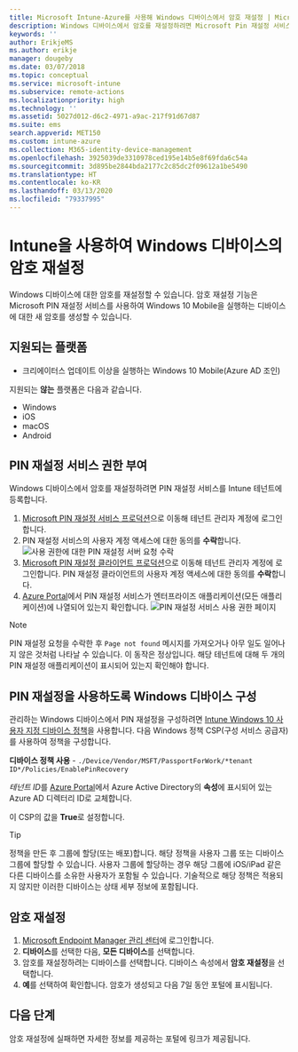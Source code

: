 ```yaml
---
title: Microsoft Intune-Azure를 사용해 Windows 디바이스에서 암호 재설정 | Microsoft Docs
description: Windows 디바이스에서 암호를 재설정하려면 Microsoft Pin 재설정 서비스 및 Microsoft Pin 재설정 클라이언트를 설치하고 Azure AD 디렉토리 ID를 사용하여 디바이스 정책을 만든 다음, Microsoft Intune을 사용하여 Azure Portal에서 암호를 재설정합니다.
keywords: ''
author: ErikjeMS
ms.author: erikje
manager: dougeby
ms.date: 03/07/2018
ms.topic: conceptual
ms.service: microsoft-intune
ms.subservice: remote-actions
ms.localizationpriority: high
ms.technology: ''
ms.assetid: 5027d012-d6c2-4971-a9ac-217f91d67d87
ms.suite: ems
search.appverid: MET150
ms.custom: intune-azure
ms.collection: M365-identity-device-management
ms.openlocfilehash: 3925039de3310978ced195e14b5e8f69fda6c54a
ms.sourcegitcommit: 3d895be2844bda2177c2c85dc2f09612a1be5490
ms.translationtype: HT
ms.contentlocale: ko-KR
ms.lasthandoff: 03/13/2020
ms.locfileid: "79337995"
---
```

# <a name="reset-the-passcode-on-windows-devices-using-intune"></a>Intune을 사용하여 Windows 디바이스의 암호 재설정

Windows 디바이스에 대한 암호를 재설정할 수 있습니다. 암호 재설정 기능은 Microsoft PIN 재설정 서비스를 사용하여 Windows 10 Mobile을 실행하는 디바이스에 대한 새 암호를 생성할 수 있습니다. 

## <a name="supported-platforms"></a>지원되는 플랫폼

- 크리에이터스 업데이트 이상을 실행하는 Windows 10 Mobile(Azure AD 조인)

지원되는 **않는** 플랫폼은 다음과 같습니다.
- Windows
- iOS
- macOS
- Android

## <a name="authorize-the-pin-reset-services"></a>PIN 재설정 서비스 권한 부여

Windows 디바이스에서 암호를 재설정하려면 PIN 재설정 서비스를 Intune 테넌트에 등록합니다.

1. [Microsoft PIN 재설정 서비스 프로덕션](https://login.windows.net/common/oauth2/authorize?response_type=code&client_id=b8456c59-1230-44c7-a4a2-99b085333e84&resource=https%3A%2F%2Fgraph.windows.net&redirect_uri=https%3A%2F%2Fcred.microsoft.com&state=e9191523-6c2f-4f1d-a4f9-c36f26f89df0&prompt=admin_consent)으로 이동해 테넌트 관리자 계정에 로그인합니다.
2. PIN 재설정 서비스의 사용자 계정 액세스에 대한 동의를 **수락**합니다. ![사용 권한에 대한 PIN 재설정 서버 요청 수락](./media/device-windows-pin-reset/pin-reset-service-home-screen.png)
3. [Microsoft PIN 재설정 클라이언트 프로덕션](https://login.windows.net/common/oauth2/authorize?response_type=code&client_id=9115dd05-fad5-4f9c-acc7-305d08b1b04e&resource=https%3A%2F%2Fcred.microsoft.com%2F&redirect_uri=ms-appx-web%3A%2F%2FMicrosoft.AAD.BrokerPlugin%2F9115dd05-fad5-4f9c-acc7-305d08b1b04e&state=6765f8c5-f4a7-4029-b667-46a6776ad611&prompt=admin_consent)으로 이동해 테넌트 관리자 계정에 로그인합니다. PIN 재설정 클라이언트의 사용자 계정 액세스에 대한 동의를 **수락**합니다.
4. [Azure Portal](https://portal.azure.com)에서 PIN 재설정 서비스가 엔터프라이즈 애플리케이션(모든 애플리케이션)에 나열되어 있는지 확인합니다. ![PIN 재설정 서비스 사용 권한 페이지](./media/device-windows-pin-reset/pin-reset-service-application.png)

> [!NOTE]
> PIN 재설정 요청을 수락한 후 `Page not found` 메시지를 가져오거나 아무 일도 일어나지 않은 것처럼 나타날 수 있습니다. 이 동작은 정상입니다. 해당 테넌트에 대해 두 개의 PIN 재설정 애플리케이션이 표시되어 있는지 확인해야 합니다.

## <a name="configure-windows-devices-to-use-pin-reset"></a>PIN 재설정을 사용하도록 Windows 디바이스 구성

관리하는 Windows 디바이스에서 PIN 재설정을 구성하려면 [Intune Windows 10 사용자 지정 디바이스 정책](../configuration/custom-settings-windows-10.md)을 사용합니다. 다음 Windows 정책 CSP(구성 서비스 공급자)를 사용하여 정책을 구성합니다.

**디바이스 정책 사용** - `./Device/Vendor/MSFT/PassportForWork/*tenant ID*/Policies/EnablePinRecovery`

*테넌트 ID*를 [Azure Portal](https://portal.azure.com)에서 Azure Active Directory의 **속성**에 표시되어 있는 Azure AD 디렉터리 ID로 교체합니다.

이 CSP의 값을 **True**로 설정합니다.

> [!TIP]
> 정책을 만든 후 그룹에 할당(또는 배포)합니다. 해당 정책을 사용자 그룹 또는 디바이스 그룹에 할당할 수 있습니다. 사용자 그룹에 할당하는 경우 해당 그룹에 iOS/iPad 같은 다른 디바이스를 소유한 사용자가 포함될 수 있습니다. 기술적으로 해당 정책은 적용되지 않지만 이러한 디바이스는 상태 세부 정보에 포함됩니다.

## <a name="reset-the-passcode"></a>암호 재설정

1. [Microsoft Endpoint Manager 관리 센터](https://go.microsoft.com/fwlink/?linkid=2109431)에 로그인합니다. 
2. **디바이스**를 선택한 다음, **모든 디바이스**를 선택합니다.
3. 암호를 재설정하려는 디바이스를 선택합니다. 디바이스 속성에서 **암호 재설정**을 선택합니다.
4. **예**를 선택하여 확인합니다. 암호가 생성되고 다음 7일 동안 포털에 표시됩니다.

## <a name="next-step"></a>다음 단계

암호 재설정에 실패하면 자세한 정보를 제공하는 포털에 링크가 제공됩니다.
